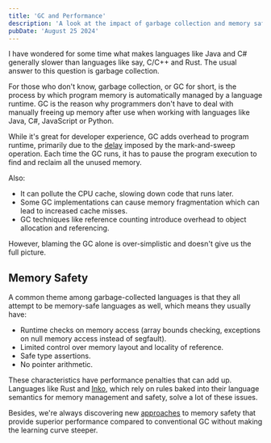 ```yaml
---
title: 'GC and Performance'
description: 'A look at the impact of garbage collection and memory safety on runtime performance.'
pubDate: 'August 25 2024'
---
```


I have wondered for some time what makes languages like Java and C# generally slower than languages like say, C/C++ and Rust. The usual answer to this question is garbage collection.

For those who don't know, garbage collection, or GC for short, is the process by which program memory is automatically managed by a language runtime. GC is the reason why programmers don't have to deal with manually freeing up memory after use when working with languages like Java, C#, JavaScript or Python.

While it's great for developer experience, GC adds overhead to program runtime, primarily due to the [delay](https://stackoverflow.com/questions/2484079/how-can-i-avoid-garbage-collection-delays-in-java-games-best-practices) imposed by the mark-and-sweep operation. Each time the GC runs, it has to pause the program execution to find and reclaim all the unused memory.

Also:

- It can pollute the CPU cache, slowing down code that runs later.
- Some GC implementations can cause memory fragmentation which can lead to increased cache misses.
- GC techniques like reference counting introduce overhead to object allocation and referencing.

However, blaming the GC alone is over-simplistic and doesn't give us the full picture.

## Memory Safety

A common theme among garbage-collected languages is that they all attempt to be memory-safe languages as well, which means they usually have:

- Runtime checks on memory access (array bounds checking, exceptions on null memory access instead of segfault).
- Limited control over memory layout and locality of reference.
- Safe type assertions.
- No pointer arithmetic.

These characteristics have performance penalties that can add up. Languages like Rust and [Inko](https://inko-lang.org), which rely on rules baked into their language semantics for memory management and safety, solve a lot of these issues.

Besides, we're always discovering new [approaches](https://verdagon.dev/grimoire/grimoire) to memory safety that provide superior performance compared to conventional GC without making the learning curve steeper.
